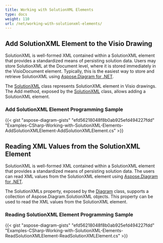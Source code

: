 ```yaml
---
title: Working with SolutionXML Elements
type: docs
weight: 110
url: /net/working-with-solutionxml-elements/
---
```


## **Add SolutionXML Element to the Visio Drawing**
SolutionXML is well-formed XML contained within a SolutionXML element that provides a standardized means of persisting solution data. Users may store SolutionXML at the Document level, where it is stored immediately in the VisioDocument element. Typically, this is the easiest way to store and retrieve SolutionXML using [Aspose.Diagram for .NET](https://products.aspose.com/diagram/net).

The [SolutionXML](http://www.aspose.com/api/net/diagram/aspose.diagram/solutionXML) class represents SolutionXML element in Visio drawings. The Add method, exposed by the [SolutionXML](http://www.aspose.com/api/net/diagram/aspose.diagram/solutionXML) class, allows adding a SolutionXML element.
### **Add SolutionXML Element Programming Sample**
{{< gist "aspose-diagram-gists" "efd56218048f8b0ab925efd494227fdd" "Examples-CSharp-Working-with-SolutionXML-Elements-AddSolutionXMLElement-AddSolutionXMLElement.cs" >}}
## **Reading XML Values from the SolutionXML Element**
SolutionXML is well-formed XML contained within a SolutionXML element that provides a standardized means of persisting solution data. The users can read XML values from the SolutionXML element using [Aspose.Diagram for .NET](https://products.aspose.com/diagram/net).

The SolutionXMLs property, exposed by the [Diagram](http://www.aspose.com/api/net/diagram/aspose.diagram/diagram) class, supports a collection of Aspose.Diagram.SolutionXML objects. This property can be used to read the XML values from the SolutionXML element.
### **Reading SolutionXML Element Programming Sample**
{{< gist "aspose-diagram-gists" "efd56218048f8b0ab925efd494227fdd" "Examples-CSharp-Working-with-SolutionXML-Elements-ReadSolutionXMLElement-ReadSolutionXMLElement.cs" >}}
